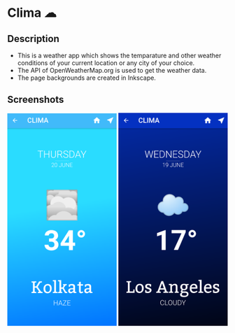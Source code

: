 # Clima ☁

## Description

- This is a weather app which shows the temparature and other weather conditions of your current location or any city of your choice.
- The API of OpenWeatherMap.org is used to get the weather data.
- The page backgrounds are created in Inkscape.
  
## Screenshots
<img src="screenshots\Clima_Day.png" width = 250> <img src="Screenshots\Clima_Night.png" width = 250>